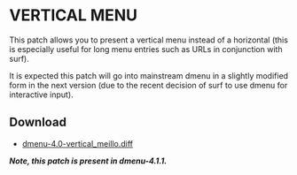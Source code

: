 VERTICAL MENU
=============

This patch allows you to present a vertical menu instead of a horizontal (this is especially useful for long menu entries such as URLs in conjunction with surf).

It is expected this patch will go into mainstream dmenu in a slightly modified form in the next version (due to the recent decision of surf to use dmenu for interactive input).

Download
--------

* [dmenu-4.0-vertical_meillo.diff](dmenu-4.0-vertical_meillo.diff)


***Note, this patch is present in dmenu-4.1.1.***
